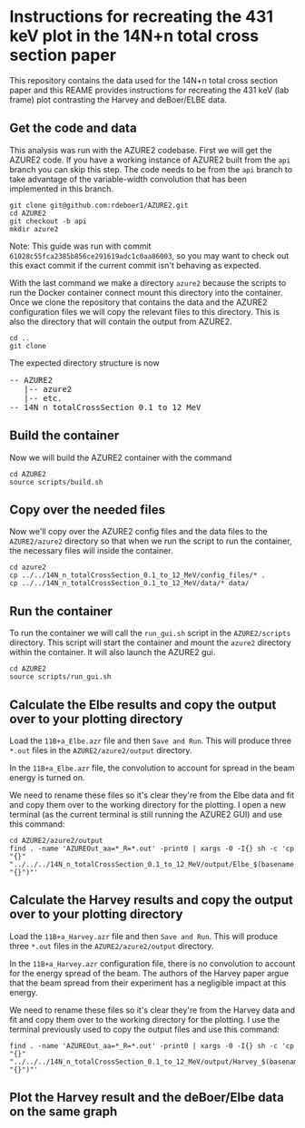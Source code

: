 # Instructions for recreating the 431 keV plot in the 14N+n total cross section paper

This repository contains the data used for the 14N+n total cross section paper and this REAME provides instructions for recreating the 431 keV (lab frame) plot contrasting the Harvey and deBoer/ELBE data.

## Get the code and data

This analysis was run with the AZURE2 codebase.  First we will get the AZURE2 code.  If you have a working instance of AZURE2 built from the `api` branch you can skip this step.  The code needs to be from the `api` branch to take advantage of the variable-width convolution that has been implemented in this branch.

```
git clone git@github.com:rdeboer1/AZURE2.git
cd AZURE2
git checkout -b api
mkdir azure2
```

Note: This guide was run with commit `61028c55fca2385b856ce291619adc1c0aa86003`, so you may want to check out this exact commit if the current commit isn't behaving as expected.

With the last command we make a directory `azure2` because the scripts to run the Docker container connect mount this directory into the container.  Once we clone the repository that contains the data and the AZURE2 configuration files we will copy the relevant files to this directory.  This is also the directory that will contain the output from AZURE2.

```
cd ..
git clone

```

The expected directory structure is now

<pre>
-- AZURE2
   |-- azure2
   |-- etc.
-- 14N_n_totalCrossSection_0.1_to_12_MeV
</pre>

## Build the container

Now we will build the AZURE2 container with the command

```
cd AZURE2
source scripts/build.sh
```

## Copy over the needed files

Now we'll copy over the AZURE2 config files and the data files to the `AZURE2/azure2` directory so that when we run the script to run the container, the necessary files will inside the container.

```
cd azure2
cp ../../14N_n_totalCrossSection_0.1_to_12_MeV/config_files/* .
cp ../../14N_n_totalCrossSection_0.1_to_12_MeV/data/* data/
```

## Run the container

To run the container we will call the `run_gui.sh` script in the `AZURE2/scripts` directory.  This script will start the container and mount the `azure2` directory within the container.  It will also launch the AZURE2 gui.

```
cd AZURE2
source scripts/run_gui.sh
```

## Calculate the Elbe results and copy the output over to your plotting directory
Load the `11B+a_Elbe.azr` file and then `Save and Run`.  This will produce three `*.out` files in the `AZURE2/azure2/output` directory.

In the `11B+a_Elbe.azr` file, the convolution to account for spread in the beam energy is turned on.    

We need to rename these files so it's clear they're from the Elbe data and fit and copy them over to the working directory for the plotting.  I open a new terminal (as the current terminal is still running the AZURE2 GUI) and use this command:

```
cd AZURE2/azure2/output
find . -name 'AZUREOut_aa=*_R=*.out' -print0 | xargs -0 -I{} sh -c 'cp "{}" "../../../14N_n_totalCrossSection_0.1_to_12_MeV/output/Elbe_$(basename "{}")"'
```

## Calculate the Harvey results and copy the output over to your plotting directory
Load the `11B+a_Harvey.azr` file and then `Save and Run`.  This will produce three `*.out` files in the `AZURE2/azure2/output` directory.  

In the `11B+a_Harvey.azr` configuration file, there is no convolution to account for the energy spread of the beam.  The authors of the Harvey paper argue that the beam spread from their experiment has a negligible impact at this energy.

We need to rename these files so it's clear they're from the Harvey data and fit and copy them over to the working directory for the plotting.  I use the terminal previously used to copy the output files and use this command:

```
find . -name 'AZUREOut_aa=*_R=*.out' -print0 | xargs -0 -I{} sh -c 'cp "{}" "../../../14N_n_totalCrossSection_0.1_to_12_MeV/output/Harvey_$(basename "{}")"'
```

## Plot the Harvey result and the deBoer/Elbe data on the same graph


